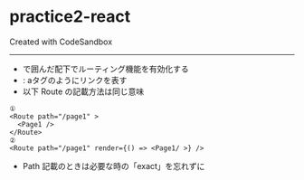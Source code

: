 # practice2-react

Created with CodeSandbox

---

- <BrowserRouter> で囲んだ配下でルーティング機能を有効化する
- <Link> : aタグのようにリンクを表す
- 以下 Route の記載方法は同じ意味

```
①
<Route path="/page1" >
  <Page1 />
</Route>
②
<Route path="/page1" render={() => <Page1/ >} />
```

- Path 記載のときは必要な時の「exact」を忘れずに
